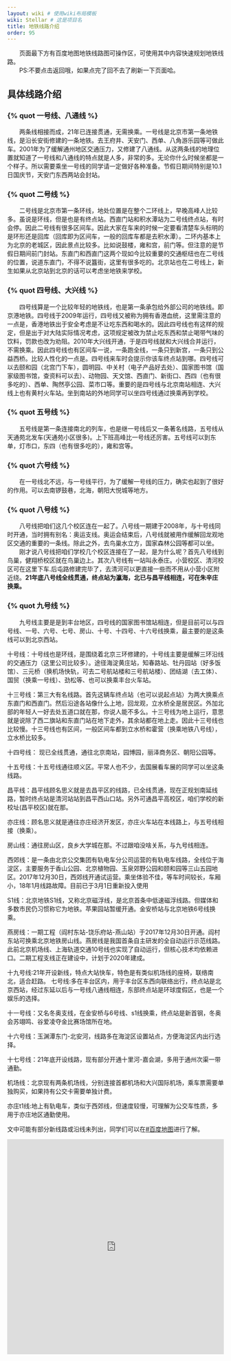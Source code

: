 ```yaml
---
layout: wiki # 使用wiki布局模板
wiki: Stellar # 这是项目名
title: 地铁线路介绍
order: 95
---
```




<div class="tag-plugin note">
<div class="body">
        <p>&emsp;&emsp;页面最下方有百度地图地铁线路图可操作区，可使用其中内容快速规划地铁线路。</br>&emsp;&emsp;PS:不要点击返回哦，如果点完了回不去了刷新一下页面哈。</p>
    </div>
</div>

## 具体线路介绍

### {% quot 一号线、八通线 %}

<div class="tag-plugin note">
<div class="body">
        <p>&emsp;&emsp;两条线相接而成，21年已连接贯通，无需换乘。一号线是北京市第一条地铁线，是沿长安街修建的一条地铁。去王府井、天安门、西单、八角游乐园等可做此车。2001年为了缓解通州地区交通压力，又修建了八通线。从这两条线的地理位置就知道了一号线和八通线的特点就是人多，非常的多。无论你什么时候坐都是一个样子。所以需要乘坐一号线的同学请一定做好各种准备。节假日期间特别是10.1日国庆节，天安门东西两站会封站。</p>
    </div>
</div>

### {% quot 二号线 %}

<div class="tag-plugin note">
<div class="body">
        <p>&emsp;&emsp;二号线是北京市第一条环线，地处位置是在整个二环线上，早晚高峰人比较多。虽说是环线，但是也是有终点站。西直门站和积水潭站为二号线终点站，有时会停。因此二号线有很多区间车。因此大家在车来的时候一定要看清楚车头标明的是环形还是回库（回库即为区间车，一般的回库车都是去积水潭）。二环内基本上为北京的老城区，因此景点比较多。比如说鼓楼，雍和宫，前门等。但注意的是节假日期间前门封站。东直门和西直门这两个现如今比较重要的交通枢纽也在二号线的位置，说道东直门，不得不说簋街，这里有很多吃的。北京站也在二号线上，新生如果从北京站到北京的话可以考虑坐地铁来学校。</p>
    </div>
</div>






### {% quot 四号线、大兴线 %}

<div class="tag-plugin note">
<div class="body">
        <p>&emsp;&emsp;四号线算是一个比较年轻的地铁线，也是第一条承包给外部公司的地铁线。即京港地铁。四号线于2009年运行，四号线又被称为拥有香港血统，这里需注意的一点是，香港地铁出于安全考虑是不让吃东西和喝水的。因此四号线也有这样的规定，但是出于对大陆实际情况考虑，这项规定被改为禁止吃东西和禁止喝带气味的饮料，罚款也改为劝阻。2010年大兴线开通，于是四号线就和大兴线合并运行，不需换乘。因此四号线也有区间车一说，一条跑全线，一条只到新宫，一条只到公益西桥。比较人性化的一点是。四号线来车时会提示你该车终点站到哪。四号线可以去颐和园（北宫门下车），圆明园、中关村（电子产品好去处）、国家图书馆（国家级图书馆，查资料可以去）、动物园、天文馆、西直门、新街口、西四（也有很多吃的）、西单、陶然亭公园、菜市口等。重要的是四号线与北京南站相连、大兴线上也有黄村火车站。坐到南站的外地同学可以坐四号线通过换乘再到学校。</p>
    </div>
</div>

### {% quot 五号线 %}

<div class="tag-plugin note">
<div class="body">
        <p>&emsp;&emsp;五号线是第一条连接南北的列车，也是继一号线后又一条著名线路，五号线从天通苑北发车(天通苑小区很多)。上下班高峰比一号线还厉害。五号线可以到东单，灯市口，东四（也有很多吃的），雍和宫等。</p>
    </div>
</div>

### {% quot 六号线 %}

<div class="tag-plugin note">
<div class="body">
        <p>&emsp;&emsp;在一号线北不远，与一号线平行，为了缓解一号线的压力，确实也起到了很好的作用。可以去南锣鼓巷，北海，朝阳大悦城等地方。</p>
    </div>
</div>

### {% quot 八号线 %}

<div class="tag-plugin note">
<div class="body">
        <p>&emsp;&emsp;八号线把咱们这几个校区连在一起了。八号线一期建于2008年，与十号线同时开通，当时拥有别名：奥运支线。奥运会结束后，八号线就被用作缓解回龙观地区交通的重要的一条线。除此之外，去鸟巢水立方，国家森林公园等都可以坐。</br>&emsp;&emsp;刚才说八号线把咱们学校几个校区连接在了一起，是为什么呢？首先八号线到鸟巢，健翔桥校区就在鸟巢边上。其次八号线有一站叫永泰庄。小营校区、清河校区可在这里下车.后屯路修建完毕了，去清河可以更直接一些而不用从小营小区附近绕。<b>21年底八号线全线贯通，终点站为瀛海，北已与昌平线相连，可在朱辛庄换乘。</b></p>
    </div>
</div>

### {% quot 九号线 %}

<div class="tag-plugin note">
<div class="body">
        <p>&emsp;&emsp;九号线主要是是到丰台地区，四号线的国家图书馆站相连，但是目前可以与四号线、一号、六号、七号、房山、十号、十四号、十六号线换乘，最主要的是这条线可以到北京西站。</p>
    </div>
</div>

十号线：十号线也是环线，是围绕着北京三环修建的，十号线主要是缓解三环沿线的交通压力（这里公司比较多）。途径海淀黄庄站，知春路站、牡丹园站（好多饭馆）、三元桥（换机场快轨，可去二号航站楼和三号航站楼）、团结湖（去工体）、国贸（换乘一号线）、劲松等、也可以换乘丰台火车站。

十三号线：第三大有名线路。首先这辆车终点站（也可以说起点站）为两大换乘点东直门和西直门。然后沿途各站像什么上地，回龙观，立水桥全是居民区。外加北部的年轻人一好去处五道口就在那，你说人能不多么。十三号线为地上运行，意思就是说除了西二旗站和东直门站在地下走外，其余站都在地上走。因此十三号线也比较慢。十三号线也有区间，一般区间车都到立水桥和霍营（换乘地铁八号线），立水桥比较多。

十四号线： 现已全线贯通，通往北京南站，园博园，丽泽商务区、朝阳公园等。

十五号线：十五号线通往顺义区。平常人也不少，去国展看车展的同学可以坐这条线路。

昌平线：昌平线顾名思义就是去昌平区的线路，已全线贯通，现在正规划南延线路，暂时终点站是清河站站到昌平西山口站。另外可通昌平高校区，咱们学校的新校址(昌平校区)就在那。

亦庄线：顾名思义就是通往亦庄经济开发区，亦庄火车站在本线路上，与五号线相接（换乘）。

房山线：通往房山区，良乡大学城在那。不过跟咱没啥关系，与九号线相连。

西郊线：是一条由北京公交集团有轨电车分公司运营的有轨电车线路，全线位于海淀区，主要服务于香山公园、北京植物园、玉泉郊野公园和颐和园等三山五园地区。2017年12月30日，西郊线开通试运营。乘坐体验不佳，等车时间较长，车厢小，18年1月线路故障。目前已于3月1日重新投入使用

S1线：北京地铁S1线，又称北京磁浮线，是北京首条中低速磁浮线路。但媒体和多数市民仍习惯称它为地铁。苹果园站暂缓开通。金安桥站与北京地铁6号线换乘。

燕房线：一期工程（阎村东站-饶乐府站-燕山站）于2017年12月30日开通。阎村东站可换乘北京地铁房山线。燕房线是我国首条自主研发的全自动运行示范线路。此前北京机场线、上海轨道交通10号线也实现了自动运行，但核心技术均依赖进口。二期工程支线正在建设中，计划于2020年建成。

十九号线:21年开设新线，特点大站快车，特色是有类似机场线的座椅，联络南北，适合赶路。
七号线:多在丰台区内，用于丰台区东西向联络出行，终点站是北京西站，经过东延以后与一号线八通线相连，东部终点站是环球度假区，也是一个娱乐的选择。

十一号线：又名冬奥支线，在金安桥与6号线、s1线换乘，终点站是新首钢，冬奥会苏翊鸣、谷爱凌夺金比赛场馆所在地。

十六号线：玉渊潭东门-北安河，线路多在海淀区设置站点，方便海淀区内出行选择。

十七号线：21年底开设线路，现有部分开通十里河-嘉会湖，多用于通州次渠一带通勤。

机场线：北京现有两条机场线，分别连接首都机场和大兴国际机场，乘车票需要单独购买，如果持有公交卡需要单独计费。

亦庄t1线:地上有轨电车，类似于西郊线，但速度较慢，可理解为公交车性质，多用于亦庄地区通勤使用。

文中可能有部分新线路或沿线未列出，同学们可以在[#百度地图](http://map.baidu.com/?subwayShareId=beijing,131)进行了解。


<DIV align=center>
    <IFRAME src="http://map.baidu.com/?subwayShareId=beijing,131" frameBorder=0 marginwidth=0
        marginheight=0 scrolling=no style="width:200%;height:1000px; transform-origin: top left;
        transform: scale(0.5,0.5); margin-bottom:-500px;" width=100% height=200% scrolling=no
        ALLOWTRANSPARENCY="true">
    </IFRAME>
</DIV>
